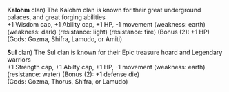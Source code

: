 **Kalohm** clan) The Kalohm clan is known for their great underground palaces, and great forging abilities  
+1 Wisdom cap, +1 Ability cap, +1 HP, -1 movement (weakness: earth) (weakness: dark) (resistance: light) (resistance: fire) (Bonus (2): +1 HP)  
(Gods: Gozma, Shifra, Lamudo, or Amiti)  

**Sul** clan) The Sul clan is known for their Epic treasure hoard and Legendary warriors  
+1 Strength cap, +1 Abilty cap, +1 HP, -1 movement (weakness: earth) (resistance: water) (Bonus (2): +1 defense die)  
(Gods: Gozma, Thorus, Shifra, or Lamudo)  
